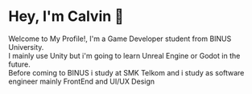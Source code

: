 # Hey, I'm Calvin 👋

Welcome to My Profile!, I'm a Game Developer student from BINUS University.<br>
I mainly use Unity but i'm going to learn Unreal Engine or Godot in the future.<br>
Before coming to BINUS i study at SMK Telkom and i study as software engineer mainly FrontEnd and UI/UX Design
<!--
**Calvinking2/Calvinking2** is a ✨ _special_ ✨ repository because its `README.md` (this file) appears on your GitHub profile.

Here are some ideas to get you started:

- 🔭 I’m currently working on ...
- 🌱 I’m currently learning ...
- 👯 I’m looking to collaborate on ...
- 🤔 I’m looking for help with ...
- 💬 Ask me about ...
- 📫 How to reach me: ...
- 😄 Pronouns: ...
- ⚡ Fun fact: ...
-->
